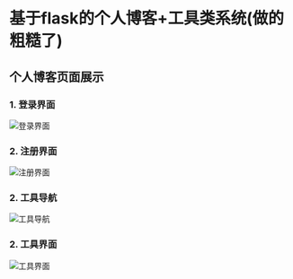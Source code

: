 # 基于flask的个人博客+工具类系统(做的粗糙了)


## 个人博客页面展示

### 1. 登录界面
![登录界面](https://github.com/z20132224221/bolg/blob/master/showpictures/login.png)

### 2. 注册界面
![注册界面](https://github.com/z20132224221/bolg/blob/master/showpictures/registered.png)

### 2. 工具导航
![工具导航](https://github.com/z20132224221/bolg/blob/master/showpictures/tools.png)

### 2. 工具界面
![工具界面](https://github.com/z20132224221/bolg/blob/master/showpictures/tool.png)
